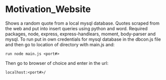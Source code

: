 # Motivation_Website
Shows a random quote from a local mysql database. Quotes scraped from the web and put into insert queries using python and word.
Required packages, node, express, express-handlears, moment, body-parser and mysql.
To run put in own credentials for mysql database in the dbcon.js file and then go to location of directory with main.js and:
```
run node main.js <port#>
```
Then go to browser of choice and enter in the url:
```
localhost:<port#>/
```